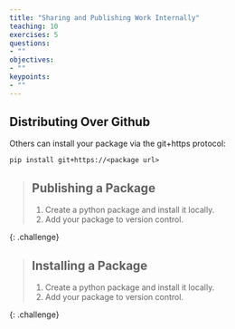 ```yaml
---
title: "Sharing and Publishing Work Internally"
teaching: 10
exercises: 5
questions:
- ""
objectives:
- ""
keypoints:
- ""
---
```


## Distributing Over Github

Others can install your package via the git+https protocol:

```
pip install git+https://<package url>
```

> ## Publishing a Package
>
> 1. Create a python package and install it locally.
> 2. Add your package to version control.
> 
{: .challenge}

> ## Installing a Package
>
> 1. Create a python package and install it locally.
> 2. Add your package to version control.
> 
{: .challenge}